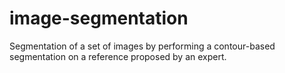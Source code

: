 # image-segmentation
Segmentation of a set of images by performing a contour-based segmentation on a reference proposed by an expert.
